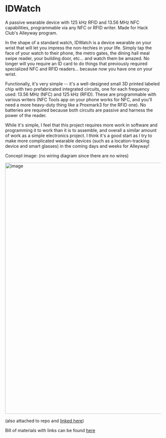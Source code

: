# IDWatch
A passive wearable device with 125 kHz RFID and 13.56 MHz NFC capabilities, programmable via any NFC or RFID writer. Made for Hack Club's Alleyway program.

In the shape of a standard watch, IDWatch is a device wearable on your wrist that will let you impress the non-techies in your life. Simply tap the face of your watch to their phone, the metro gates, the dining hall meal swipe reader, your building door, etc... and watch them be amazed. No longer will you require an ID card to do things that previously required specialized NFC and RFID readers... because now you have one on your wrist.

Functionally, it's very simple -- it's a well-designed small 3D printed labeled chip with two prefabricated integrated circuits, one for each frequency used: 13.56 MHz (NFC) and 125 kHz (RFID). These are programmable with various writers (NFC Tools app on your phone works for NFC, and you'll need a more heavy-duty thing like a Proxmark3 for the RFID one). No batteries are required because both circuits are passive and harness the power of the reader.

While it's simple, I feel that this project requires more work in software and programming it to work than it is to assemble, and overall a similar amount of work as a simple electronics project. I think it's a good start as I try to make more complicated wearable devices (such as a location-tracking device and smart glasses) in the coming days and weeks for Alleyway!

Concept image: (no wiring diagram since there are no wires)

<img width="600" height="810" alt="image" src="https://github.com/user-attachments/assets/6919c15f-87ee-4166-950a-791a1b6243b4" />

(also attached to repo and [linked here](https://github.com/eddyzow/IDWatch/blob/main/CONCEPT.png))

Bill of materials with links can be found [here](https://docs.google.com/spreadsheets/d/1CYlGaBoLUzagp5BfSMqT0KtrMISLPrUdifLu3cQD9z8/edit?usp=sharing)
